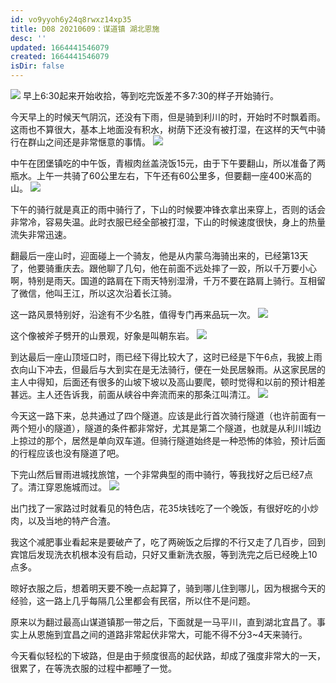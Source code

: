 ```yaml
---
id: vo9yyoh6y24q8rwxz14xp35
title: D08 20210609：谋道镇 湖北恩施
desc: ''
updated: 1664441546079
created: 1664441546079
isDir: false
---
```

![](https://gitee.com/waterchinap/g318/raw/master/0609.png#id=ywKAo&originHeight=670&originWidth=1361&originalType=binary&ratio=1&status=done&style=none)
早上6:30起来开始收拾，等到吃完饭差不多7:30的样子开始骑行。


今天早上的时候天气阴沉，还没有下雨，但是骑到利川的时，开始时不时飘着雨。这雨也不算很大，基本上地面没有积水，树荫下还没有被打湿，在这样的天气中骑行在群山之间还是非常惬意的事情。
![](https://gitee.com/waterchinap/g318/raw/master/IMG_20210609_081516.jpg#height=4624&id=diD9s&originHeight=4624&originWidth=3472&originalType=binary&ratio=1&status=done&style=none&width=3472)


中午在团堡镇吃的中午饭，青椒肉丝盖浇饭15元，由于下午要翻山，所以准备了两瓶水。上午一共骑了60公里左右，下午还有60公里多，但要翻一座400米高的山。
![](https://gitee.com/waterchinap/g318/raw/master/IMG_20210609_115603.jpg#id=baTVX&originHeight=4624&originWidth=3472&originalType=binary&ratio=1&status=done&style=none)


下午的骑行就是真正的雨中骑行了，下山的时候要冲锋衣拿出来穿上，否则的话会非常冷，容易失温。此时衣服已经全部被打湿，下山的时候速度很快，身上的热量流失非常迅速。


翻最后一座山时，迎面碰上一个骑友，他是从内蒙乌海骑出来的，已经第13天了，他要骑重庆去。跟他聊了几句，他在前面不远处摔了一跤，所以千万要小心啊，特别是雨天。国道的路肩在下雨天特别湿滑，千万不要在路肩上骑行。互相留了微信，他叫王江，所以这次沿着长江骑。


这一路风景特别好，沿途有不少名胜，值得专门再来品玩一次。
![](https://gitee.com/waterchinap/g318/raw/master/IMG_20210609_135951.jpg#id=y6neP&originHeight=3472&originWidth=4624&originalType=binary&ratio=1&status=done&style=none)


这个像被斧子劈开的山景观，好象是叫朝东岩。
![](https://gitee.com/waterchinap/g318/raw/master/IMG_20210609_140005.jpg#id=ed4LM&originHeight=3472&originWidth=4624&originalType=binary&ratio=1&status=done&style=none)


到达最后一座山顶垭口时，雨已经下得比较大了，这时已经是下午6点，我披上雨衣向山下冲去，但最后与大到实在是无法骑行，便在一处民居躲雨。从这家民居的主人中得知，后面还有很多的山坡下坡以及高山要爬，顿时觉得和以前的预计相差甚远。主人还告诉我，前面从峡谷中奔流而来的那条江叫清江。
![](https://gitee.com/waterchinap/g318/raw/master/IMG_20210609_172055.jpg#id=zGOch&originHeight=4624&originWidth=3472&originalType=binary&ratio=1&status=done&style=none)


今天这一路下来，总共通过了四个隧道。应该是此行首次骑行隧道（也许前面有一两个短小的隧道），隧道的条件都非常好，尤其是第二个隧道，也就是从利川城边上掠过的那个，居然是单向双车道。但骑行隧道始终是一种恐怖的体验，预计后面的行程应该也没有隧道了吧。


下完山然后冒雨进城找旅馆，一个非常典型的雨中骑行，等我找好之后已经7点了。清江穿恩施城而过。
![](https://gitee.com/waterchinap/g318/raw/master/IMG_20210609_180941.jpg#id=VqVsP&originHeight=3472&originWidth=4624&originalType=binary&ratio=1&status=done&style=none)


出门找了一家路过时就看见的特色店，花35块钱吃了一个晚饭，有很好吃的小炒肉，以及当地的特产合渣。


我这个减肥事业看起来是要破产了，吃了两碗饭之后撑的不行又走了几百步，回到宾馆后发现洗衣机根本没有启动，只好又重新洗衣服，等到洗完之后已经晚上10点多。


晾好衣服之后，想着明天要不晚一点起算了，骑到哪儿住到哪儿，因为根据今天的经验，这一路上几乎每隔几公里都会有民宿，所以住不是问题。


原来以为翻过最高山谋道镇那一带之后，下面就是一马平川，直到湖北宜昌了。事实上从恩施到宜昌之间的道路非常起伏非常大，可能不得不分3~4天来骑行。


今天看似轻松的下坡路，但是由于频度很高的起伏路，却成了强度非常大的一天，很累了，在等洗衣服的过程中都睡了一觉。
